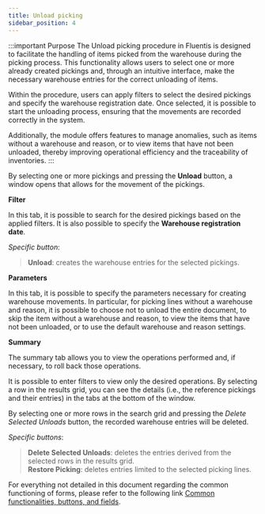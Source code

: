 ```yaml
---
title: Unload picking
sidebar_position: 4
---
```


:::important Purpose
The Unload picking procedure in Fluentis is designed to facilitate the handling of items picked from the warehouse during the picking process. This functionality allows users to select one or more already created pickings and, through an intuitive interface, make the necessary warehouse entries for the correct unloading of items.

Within the procedure, users can apply filters to select the desired pickings and specify the warehouse registration date. 
Once selected, it is possible to start the unloading process, ensuring that the movements are recorded correctly in the system. 

Additionally, the module offers features to manage anomalies, such as items without a warehouse and reason, or to view items that have not been unloaded, thereby improving operational efficiency and the traceability of inventories.
:::

By selecting one or more pickings and pressing the **Unload** button, a window opens that allows for the movement of the pickings.

**Filter**

In this tab, it is possible to search for the desired pickings based on the applied filters. It is also possible to specify the **Warehouse registration date**.

*Specific button*:  
> **Unload**: creates the warehouse entries for the selected pickings.  

**Parameters**

In this tab, it is possible to specify the parameters necessary for creating warehouse movements. In particular, for picking lines without a warehouse and reason, it is possible to choose not to unload the entire document, to skip the item without a warehouse and reason, to view the items that have not been unloaded, or to use the default warehouse and reason settings.

**Summary**

The summary tab allows you to view the operations performed and, if necessary, to roll back those operations.

It is possible to enter filters to view only the desired operations. By selecting a row in the results grid, you can see the details (i.e., the reference pickings and their entries) in the tabs at the bottom of the window.

By selecting one or more rows in the search grid and pressing the *Delete Selected Unloads* button, the recorded warehouse entries will be deleted.

*Specific buttons*:
> **Delete Selected Unloads**: deletes the entries derived from the selected rows in the results grid.  
> **Restore Picking**: deletes entries limited to the selected picking lines.  

For everything not detailed in this document regarding the common functioning of forms, please refer to the following link [Common functionalities, buttons, and fields](/docs/guide/common).
